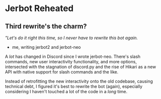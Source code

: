 # Jerbot Reheated
## Third rewrite's the charm?

*"Let's do it right this time, so I never have to rewrite this bot again.*
- me, writing jerbot2 and jerbot-neo



A *lot* has changed in Discord since I wrote jerbot-neo. There's slash commands, new user interactivity functionality, and more options, intersected with the stagnation of discord.py and the rise of Hikari as a new API with native support for slash commands and the like.

Instead of retrofitting the new interactivity onto the old codebase, causing technical debt, I figured it's best to rewrite the bot (again), especially considering I haven't touched a lot of the code in a *long* time.